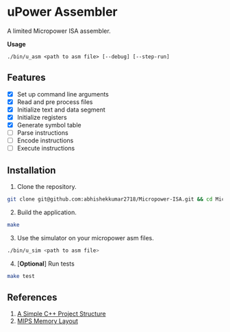 # uPower Assembler

A limited Micropower ISA assembler.

**Usage**
```
./bin/u_asm <path to asm file> [--debug] [--step-run]
```

## Features

- [x] Set up command line arguments
- [x] Read and pre process files
- [x] Initialize text and data segment
- [x] Initialize registers
- [x] Generate symbol table
- [ ] Parse instructions
- [ ] Encode instructions
- [ ] Execute instructions

## Installation

1. Clone the repository.

```bash
git clone git@github.com:abhishekkumar2718/Micropower-ISA.git && cd Micropower-ISA
```

2. Build the application.

```bash
make
```

3. Use the simulator on your micropower asm files.

```bash
./bin/u_sim <path to asm file>
```

4. [**Optional**] Run tests

```bash
make test
```

## References

1. [A Simple C++ Project Structure](https://hiltmon.com/blog/2013/07/03/a-simple-c-plus-plus-project-structure/)
2. [MIPS Memory Layout](http://www.it.uu.se/education/course/homepage/os/vt18/module-0/mips-and-mars/mips-memory-layout/)
